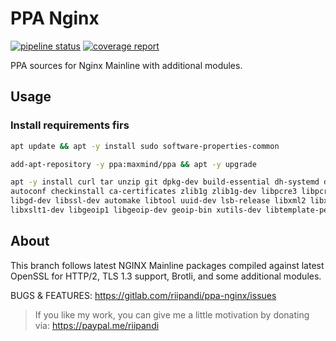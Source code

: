 # PPA Nginx

[![pipeline status](https://gitlab.com/riipandi/ppa-nginx/badges/master/pipeline.svg)](https://gitlab.com/riipandi/ppa-nginx/commits/master)
[![coverage report](https://gitlab.com/riipandi/ppa-nginx/badges/master/coverage.svg)](https://gitlab.com/riipandi/ppa-nginx/commits/master)

PPA sources for Nginx Mainline with additional modules.

## Usage

### Install requirements firs

```sh
apt update && apt -y install sudo software-properties-common

add-apt-repository -y ppa:maxmind/ppa && apt -y upgrade

apt -y install curl tar unzip git dpkg-dev build-essential dh-systemd diffstat quilt tree perl \
autoconf checkinstall ca-certificates zlib1g zlib1g-dev libpcre3 libpcre3-dev libperl-dev libgd3 \
libgd-dev libssl-dev automake libtool uuid-dev lsb-release libxml2 libxml2-dev libxslt1.1 \
libxslt1-dev libgeoip1 libgeoip-dev geoip-bin xutils-dev libtemplate-perl libatomic-ops-dev
```

## About

This branch follows latest NGINX Mainline packages compiled against latest OpenSSL for HTTP/2, TLS 1.3 support, Brotli, and some additional modules.

BUGS & FEATURES: <https://gitlab.com/riipandi/ppa-nginx/issues>

> If you like my work, you can give me a little motivation by donating via: <https://paypal.me/riipandi>
